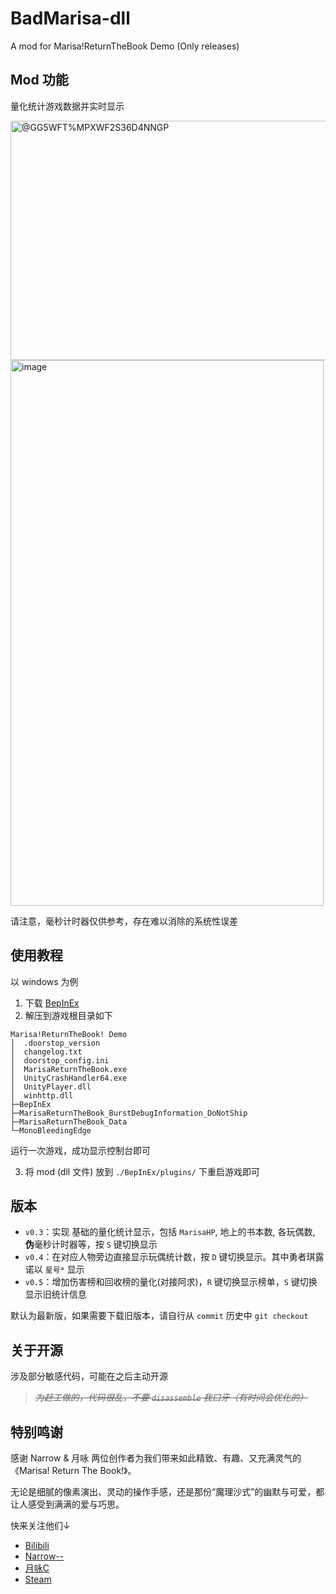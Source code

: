 # BadMarisa-dll
A mod for Marisa!ReturnTheBook Demo (Only releases)

## Mod 功能

量化统计游戏数据并实时显示

<img width="527" height="383" alt="@GG5WFT%MPXWF2S36D4NNGP" src="https://github.com/user-attachments/assets/bff4896f-4e3d-43b3-b595-872ae104c621" />

<img width="501" height="873" alt="image" src="https://github.com/user-attachments/assets/a77feedf-3aa7-4b29-b3a6-4c75810c1330" />


请注意，毫秒计时器仅供参考，存在难以消除的系统性误差

## 使用教程

以 windows 为例

1. 下载 [BepInEx](https://github.com/BepInEx/BepInEx/releases)
2. 解压到游戏根目录如下

```
Marisa!ReturnTheBook! Demo
│  .doorstop_version
│  changelog.txt
│  doorstop_config.ini
│  MarisaReturnTheBook.exe
│  UnityCrashHandler64.exe
│  UnityPlayer.dll
│  winhttp.dll
├─BepInEx
├─MarisaReturnTheBook_BurstDebugInformation_DoNotShip
├─MarisaReturnTheBook_Data
└─MonoBleedingEdge
```

运行一次游戏，成功显示控制台即可

3. 将 mod (dll 文件) 放到 `./BepInEx/plugins/` 下重启游戏即可

## 版本

- `v0.3`：实现 基础的量化统计显示，包括 `MarisaHP`, 地上的书本数, 各玩偶数, **伪**毫秒计时器等，按 `S` 键切换显示
- `v0.4`：在对应人物旁边直接显示玩偶统计数，按 `D` 键切换显示。其中勇者琪露诺以 `星号*` 显示
- `v0.5`：增加伤害榜和回收榜的量化(对接阿求)，`R` 键切换显示榜单，`S` 键切换显示旧统计信息

默认为最新版，如果需要下载旧版本，请自行从 `commit` 历史中 `git checkout`

## 关于开源

涉及部分敏感代码，可能在之后主动开源

> <s>*为赶工做的，代码很乱，不要 `disassemble` 我口牙（有时间会优化的）*</s>

## 特别鸣谢

感谢 Narrow & 月咏 两位创作者为我们带来如此精致、有趣、又充满灵气的《Marisa! Return The Book!》。

无论是细腻的像素演出、灵动的操作手感，还是那份“魔理沙式”的幽默与可爱，都让人感受到满满的爱与巧思。

快来关注他们↓

- [Bilibili](https://space.bilibili.com/3546379490167245)
- [Narrow--](https://space.bilibili.com/414064)
- [月咏C](https://space.bilibili.com/396383605)
- [Steam](https://store.steampowered.com/app/3737620/)
